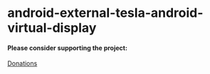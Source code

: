 # android-external-tesla-android-virtual-display

#### Please consider supporting the project: 

[Donations](https://tesla-android.gapinski.eu/donations)
